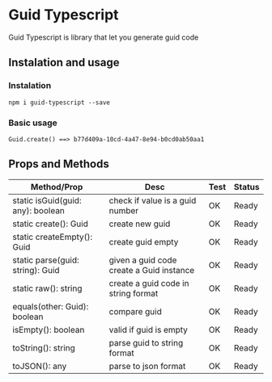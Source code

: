# Guid Typescript

Guid Typescript is library that let you generate guid code

## Instalation and usage
### Instalation

```
npm i guid-typescript --save
```

### Basic usage

```
Guid.create() ==> b77d409a-10cd-4a47-8e94-b0cd0ab50aa1

```

## Props and Methods

| Method/Prop | Desc | Test | Status |
|---|---|---|---|
| static isGuid(guid: any): boolean | check if value is a guid number | OK | Ready |
| static create(): Guid | create new guid | OK | Ready |
| static createEmpty(): Guid | create guid empty | OK | Ready |
| static parse(guid: string): Guid | given a guid code create a Guid instance  | OK | Ready |
| static raw(): string | create a guid code in string format  | OK | Ready |
| equals(other: Guid): boolean | compare guid  | OK | Ready |
| isEmpty(): boolean | valid if guid is empty  | OK | Ready |
| toString(): string | parse guid to string format  | OK | Ready |
| toJSON(): any | parse to json format  | OK | Ready |


